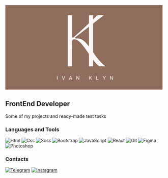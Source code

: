 ![Header](https://github.com/Jossev/Jossev/blob/main/assets/Ivan%20Klyn.png)

## FrontEnd Developer

Some of my projects and ready-made test tasks

### Languages and Tools
![Html](https://img.shields.io/badge/-Html-090909?style=for-the-badge&logo=Html)
![Css](https://img.shields.io/badge/-Css-090909?style=for-the-badge&logo=Css)
![Scss](https://img.shields.io/badge/-Scss-090909?style=for-the-badge&logo=Scss)
![Bootstrap](https://img.shields.io/badge/-Bootstrap-090909?style=for-the-badge&logo=Bootstrap)
![JavaScript](https://img.shields.io/badge/-JavaScript-090909?style=for-the-badge&logo=JavaScript)
![React](https://img.shields.io/badge/-React-090909?style=for-the-badge&logo=React)
![Git](https://img.shields.io/badge/-Git-090909?style=for-the-badge&logo=Git)
![Figma](https://img.shields.io/badge/-Figma-090909?style=for-the-badge&logo=Figma)
![Photoshop](https://img.shields.io/badge/-Photoshop-090909?style=for-the-badge&logo=Photoshop)

### Contacts
[![Telegram](https://img.shields.io/badge/-Telegram-090909?style=for-the-badge&logo=Telegram)](https://t.me/ivanklin)
[![Instagram](https://img.shields.io/badge/-Instagram-090909?style=for-the-badge&logo=Instagram)](https://www.instagram.com/ivanklin/)
